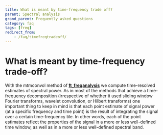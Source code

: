 ```yaml
---
title: What is meant by time-frequency trade off?
parent: Spectral analysis
grand_parent: Frequently asked questions
category: faq
tags: [freq]
redirect_from:
    - /faq/timefreqtradeoff/
---
```


# What is meant by time-frequency trade-off?

With the mtmconvol method of **[ft_freqanalysis](/reference/ft_freqanalysis)** we compute time-resolved estimates of spectral power. As in most of the methods that achieve a time-frequency decomposition (irrespective of whether it used sliding window Fourier transforms, wavelet convolution, or Hilbert transforms) one important thing to keep in mind is that each point estimate of signal power (at a specific frequency and time point) is the result of integrating the signal over a certain time-frequency tile. In other words, each of the point estimates reflect the properties of the signal in a more or less well-defined time window, as well as in a more or less well-defined spectral band.
